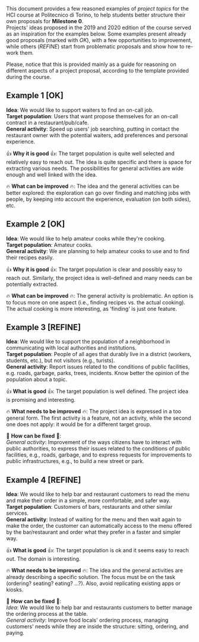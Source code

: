 This document provides a few reasoned examples of *project topics* for the HCI course at Politecnico di Torino, to help students better structure their own proposals for **Milestone 0**.<br/>
Projects' ideas proposed in the 2019 and 2020 edition of the course served as an inspiration for the examples below. Some examples present already good proposals (marked with *OK*), with a few opportunities to improvement, while others (*REFINE*) start from problematic proposals and show how to re-work them.

Please, notice that this is provided mainly as a guide for reasoning on different aspects of a project proposal, according to the template provided during the course.

## Example 1 [OK]

**Idea**: We would like to support waiters to find an on-call job.<br/>
**Target population**: Users that want propose themselves for an on-call contract in a restaurant/pub/cafe.<br/>
**General activity**: Speed up users' job searching, putting in contact the restaurant owner with the potential waiters, add preferences and personal experience.

:+1: **Why it is good** :+1:: The target population is quite well selected and relatively easy to reach out. The idea is quite specific and there is space for extracting various needs. The possibilities for general activities are wide enough and well linked with the idea.

:fire: **What can be improved** :fire:: The idea and the general activities can be better explored: the exploration can go over finding and matching jobs with people, by keeping into account the experience, evaluation (on both sides), etc.

## Example 2 [OK]

**Idea**: We would like to help amateur cooks while they're cooking.<br/>
**Target population**: Amateur cooks.<br/>
**General activity**: We are planning to help amateur cooks to use and to find their recipes easily.

:+1: **Why it is good** :+1:: The target population is clear and possibly easy to reach out. Similarly, the project idea is well-defined and many needs can be potentially extracted.

:fire: **What can be improved** :fire:: The general activity is problematic. An option is to focus more on one aspect (i.e., finding recipes vs. the actual cooking). The actual cooking is more interesting, as 'finding' is just one feature.

## Example 3 [REFINE]

**Idea**: We would like to support the population of a neighborhood in communicating with local authorities and institutions.<br/>
**Target population**: People of all ages that durably live in a district (workers, students, etc.), but not visitors (e.g., turists).<br/>
**General activity**: Report issues related to the conditions of public facilities, e.g. roads, garbage, parks, trees, incidents. Know better the opinion of the population about a topic.

:+1: **What is good** :+1:: The target population is well defined. The project idea is promising and interesting.

:fire: **What needs to be improved** :fire:: The project idea is expressed in a too general form. The first activity is a feature, not an activity, while the second one does not apply: it would be for a different target group.

:raised_hands: **How can be fixed** :raised_hands::<br/>
*General activity*: Improvement of the ways citizens have to interact with public authorities, to express their issues related to the conditions of public facilities, e.g., roads, garbage, and to express requests for improvements to public infrastructures, e.g., to build a new street or park.

## Example 4 [REFINE]

**Idea**: We would like to help bar and restaurant customers to read the menu and make their order in a simple, more comfortable, and safer way.<br/>
**Target population**: Customers of bars, restaurants and other similar services.<br/>
**General activity**: Instead of waiting for the menu and then wait again to make the order, the customer can automatically access to the menu offered by the bar/restaurant and order what they prefer in a faster and simpler way.

:+1: **What is good** :+1:: The target population is ok and it seems easy to reach out. The domain is interesting.

:fire: **What needs to be improved** :fire:: The idea and the general activities are already describing a specific solution. The focus must be on the task (ordering? seating? eating? ...?). Also, avoid replicating existing apps or kiosks.

:raised_hands: **How can be fixed** :raised_hands::<br/>
*Idea*: We would like to help bar and restaurants customers to better manage the ordering process at the table.<br/>
*General activity*: Improve food locals' ordering process, managing customers' needs while they are inside the structure: sitting, ordering, and paying.





